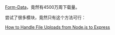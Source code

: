 
[Form-Data](https://www.npmjs.com/package/form-data)，竟然有4500万周下载量。



尝试了很多模块，竟然只有这个方法可行：

[How to Handle File Uploads from Node.js to Express](https://www.twilio.com/blog/handle-file-uploads-node-express)



